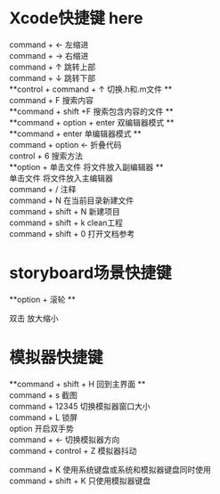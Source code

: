 # Xcode快捷键 here

command + ← 左缩进  
command + → 右缩进  
command + ↑ 跳转上部  
command + ↓ 跳转下部  
**control + command + ↑ 切换.h和.m文件  **  
command + F 搜索内容  
**command + shift +F  搜索包含内容的文件 **   
**command + option + enter 双编辑器模式  **  
**command + enter 单编辑器模式 **  
command + option ← 折叠代码  
control + 6 搜索方法  
**option + 单击文件 将文件放入副编辑器  **  
单击文件 将文件放入主编辑器  
command + / 注释  
command + N 在当前目录新建文件  
command + shift + N 新建项目  
command + shift + k  clean工程  
command + shift + 0 打开文档参考

# storyboard场景快捷键

**option + 滚轮 **

双击 放大缩小

# 模拟器快捷键

**command + shift + H 回到主界面  **  
command + s 截图  
command + 12345 切换模拟器窗口大小  
command + L 锁屏  
option 开启双手势  
command + ←  切换模拟器方向  
command + control + Z 模拟器抖动

command + K 使用系统键盘或系统和模拟器键盘同时使用  
command + shift + K 只使用模拟器键盘

